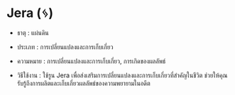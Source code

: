 # Jera (ᛃ)

- ธาตุ : แผ่นดิน

- ประเภท : การเปลี่ยนแปลงและการเก็บเกี่ยว

- ความหมาย : การเปลี่ยนแปลงและการเก็บเกี่ยว, การเกิดของผลลัพธ์

- วิธีใช้งาน : ใช้รูน Jera เพื่อส่งเสริมการเปลี่ยนแปลงและการเก็บเกี่ยวที่สำคัญในชีวิต ช่วยให้คุณรับรู้ถึงการผลิตและเก็บเกี่ยวผลลัพธ์ของความพยายามในอดีต
